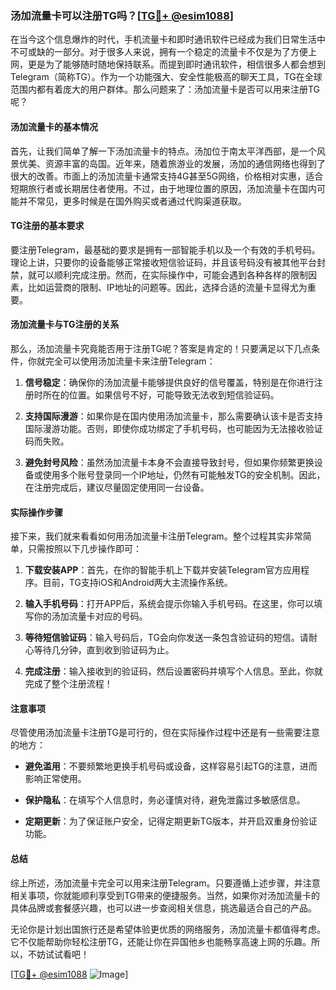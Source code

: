 ### 汤加流量卡可以注册TG吗？[[TG💪+ @esim1088](https://t.me/s/esim1088)]

在当今这个信息爆炸的时代，手机流量卡和即时通讯软件已经成为我们日常生活中不可或缺的一部分。对于很多人来说，拥有一个稳定的流量卡不仅是为了方便上网，更是为了能够随时随地保持联系。而提到即时通讯软件，相信很多人都会想到Telegram（简称TG）。作为一个功能强大、安全性能极高的聊天工具，TG在全球范围内都有着庞大的用户群体。那么问题来了：汤加流量卡是否可以用来注册TG呢？

#### 汤加流量卡的基本情况

首先，让我们简单了解一下汤加流量卡的特点。汤加位于南太平洋西部，是一个风景优美、资源丰富的岛国。近年来，随着旅游业的发展，汤加的通信网络也得到了很大的改善。市面上的汤加流量卡通常支持4G甚至5G网络，价格相对实惠，适合短期旅行者或长期居住者使用。不过，由于地理位置的原因，汤加流量卡在国内可能并不常见，更多时候是在国外购买或者通过代购渠道获取。

#### TG注册的基本要求

要注册Telegram，最基础的要求是拥有一部智能手机以及一个有效的手机号码。理论上讲，只要你的设备能够正常接收短信验证码，并且该号码没有被其他平台封禁，就可以顺利完成注册。然而，在实际操作中，可能会遇到各种各样的限制因素，比如运营商的限制、IP地址的问题等。因此，选择合适的流量卡显得尤为重要。

#### 汤加流量卡与TG注册的关系

那么，汤加流量卡究竟能否用于注册TG呢？答案是肯定的！只要满足以下几点条件，你就完全可以使用汤加流量卡来注册Telegram：

1. **信号稳定**：确保你的汤加流量卡能够提供良好的信号覆盖，特别是在你进行注册时所在的位置。如果信号不好，可能导致无法收到短信验证码。
   
2. **支持国际漫游**：如果你是在国内使用汤加流量卡，那么需要确认该卡是否支持国际漫游功能。否则，即使你成功绑定了手机号码，也可能因为无法接收验证码而失败。

3. **避免封号风险**：虽然汤加流量卡本身不会直接导致封号，但如果你频繁更换设备或使用多个账号登录同一个IP地址，仍然有可能触发TG的安全机制。因此，在注册完成后，建议尽量固定使用同一台设备。

#### 实际操作步骤

接下来，我们就来看看如何用汤加流量卡注册Telegram。整个过程其实非常简单，只需按照以下几步操作即可：

1. **下载安装APP**：首先，在你的智能手机上下载并安装Telegram官方应用程序。目前，TG支持iOS和Android两大主流操作系统。

2. **输入手机号码**：打开APP后，系统会提示你输入手机号码。在这里，你可以填写你的汤加流量卡对应的号码。

3. **等待短信验证码**：输入号码后，TG会向你发送一条包含验证码的短信。请耐心等待几分钟，直到收到验证码为止。

4. **完成注册**：输入接收到的验证码，然后设置密码并填写个人信息。至此，你就完成了整个注册流程！

#### 注意事项

尽管使用汤加流量卡注册TG是可行的，但在实际操作过程中还是有一些需要注意的地方：

- **避免滥用**：不要频繁地更换手机号码或设备，这样容易引起TG的注意，进而影响正常使用。
  
- **保护隐私**：在填写个人信息时，务必谨慎对待，避免泄露过多敏感信息。

- **定期更新**：为了保证账户安全，记得定期更新TG版本，并开启双重身份验证功能。

#### 总结

综上所述，汤加流量卡完全可以用来注册Telegram。只要遵循上述步骤，并注意相关事项，你就能顺利享受到TG带来的便捷服务。当然，如果你对汤加流量卡的具体品牌或套餐感兴趣，也可以进一步查阅相关信息，挑选最适合自己的产品。

无论你是计划出国旅行还是希望体验更优质的网络服务，汤加流量卡都值得考虑。它不仅能帮助你轻松注册TG，还能让你在异国他乡也能畅享高速上网的乐趣。所以，不妨试试看吧！

[[TG💪+ @esim1088](https://t.me/s/esim1088) ![Image](https://i.postimg.cc/4NQfJmqS/Snipaste-2025-05-13-00-14-12.png)]